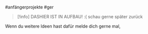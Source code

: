 #anfängerprojekte #ger
> [!info] 
> DASHIER IST IN AUFBAU! :( schau gerne später zurück


Wenn du weitere Ideen hast dafür melde dich gerne mal,
